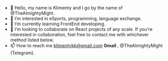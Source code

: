 - 👋 Hello, my name is Klimenty and I go by the name of @TheAlmightyMight.
- 👀 I’m interested in eSports, programming, language exchange.
- 🌱 I’m currently learning FrontEnd developing.
- 💞️ I’m looking to collaborate on React projects of any scale. If you're interested in collaboration, feel free to contact me with whichever method listed below.
- 📫 How to reach me klimentykk@gmail.com <b> Gmail </b>, @TheAlmightyMight (Telegram).

<!---
TheAlmightyMight/TheAlmightyMight is a ✨ special ✨ repository because its `README.md` (this file) appears on your GitHub profile.
You can click the Preview link to take a look at your changes.
--->

